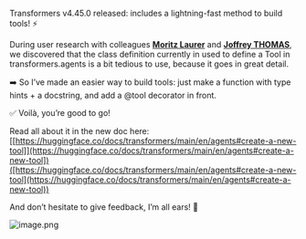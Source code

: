 

Transformers v4.45.0 released: includes a lightning-fast method to build tools! ⚡️

During user research with colleagues [**Moritz Laurer**]([https://www.linkedin.com/feed/#](https://www.linkedin.com/feed/#)) and [**Joffrey THOMAS**]([https://www.linkedin.com/feed/#](https://www.linkedin.com/feed/#)), we discovered that the class definition currently in used to define a Tool in transformers.agents is a bit tedious to use, because it goes in great detail.

➡️  So I’ve made an easier way to build tools: just make a function with type hints + a docstring, and add a @tool decorator in front.

✅ Voilà, you’re good to go!

Read all about it in the new doc here: [[https://huggingface.co/docs/transformers/main/en/agents#create-a-new-tool]](https://huggingface.co/docs/transformers/main/en/agents#create-a-new-tool])([https://huggingface.co/docs/transformers/main/en/agents#create-a-new-tool](https://huggingface.co/docs/transformers/main/en/agents#create-a-new-tool))

And don’t hesitate to give feedback, I’m all ears! 🤗

![image.png](attachments/Posts/Easier%20tool%20building%20arrives%20in%20transformers%20agent/image.png)
